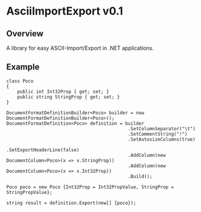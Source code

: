 AsciiImportExport v0.1
======================================================================

## Overview
A library for easy ASCII-Import/Export in .NET applications.

## Example
	class Poco
	{
		public int Int32Prop { get; set; }
		public string StringProp { get; set; }
	}

	DocumentFormatDefinitionBuilder<Poco> builder = new DocumentFormatDefinitionBuilder<Poco>();
	DocumentFormatDefinition<Poco> definition = builder
												 .SetColumnSeparator("\t")
												 .SetCommentString("!")
												 .SetAutosizeColumns(true)
												 .SetExportHeaderLine(false)
												 .AddColumn(new DocumentColumn<Poco>(x => x.StringProp))
												 .AddColumn(new DocumentColumn<Poco>(x => x.Int32Prop))
												 .Build();
												 
	Poco poco = new Poco {Int32Prop = Int32PropValue, StringProp = StringPropValue};

	string result = definition.Export(new[] {poco});
